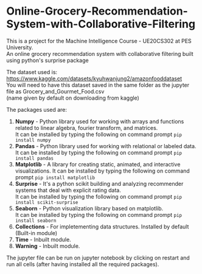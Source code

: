 # Online-Grocery-Recommendation-System-with-Collaborative-Filtering
This is a project for the Machine Intelligence Course - UE20CS302 at PES University.  
An online grocery recommendation system with collaborative filtering built using python's surprise package

The dataset used is: https://www.kaggle.com/datasets/kyuhwanjung2/amazonfooddataset  
You will need to have this dataset saved in the same folder as the jupyter file as Grocery_and_Gourmet_Food.csv   
(name given by default on downloading from kaggle)

The packages used are:  
1. **Numpy** - Python library used for working with arrays and functions related to linear algebra, fourier transform, and matrices.  
It can be installed by typing the following on command prompt
`pip install numpy`
2. **Pandas** - Python library used for working with relational or labeled data.  
It can be installed by typing the following on command prompt
`pip install pandas`
3. **Matplotlib** - A library for creating static, animated, and interactive visualizations. 
It can be installed by typing the following on command prompt
`pip install matplotlib`
4. **Surprise** - It's a python scikit building and analyzing recommender systems that deal with explicit rating data.  
It can be installed by typing the following on command prompt
`pip install scikit-surprise`
5. **Seaborn** - Python visualization library based on matplotlib.  
It can be installed by typing the following on command prompt
`pip install seaborn`
6. **Collections** - For impletementing data structures. Installed by default (Built-in module)
7. **Time** - Inbuilt module.
8. **Warning** - Inbuilt module.

The jupyter file can be run on jupyter notebook by clicking on restart and run all cells (after having installed all the required packages).
